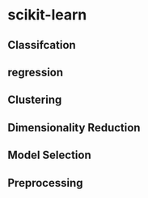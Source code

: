 # scikit-learn
## Classifcation
## regression
## Clustering
## Dimensionality Reduction
## Model Selection
## Preprocessing
